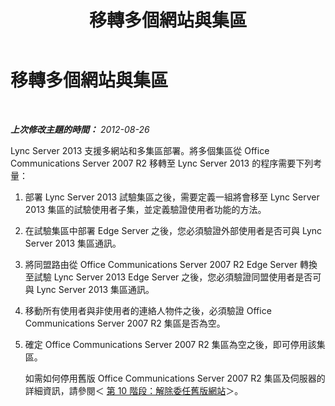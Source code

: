 ﻿---
title: 移轉多個網站與集區
TOCTitle: 移轉多個網站與集區
ms:assetid: 3bf677d4-a5af-4f73-8fad-1abf5b668cc1
ms:mtpsurl: https://technet.microsoft.com/zh-tw/library/JJ688025(v=OCS.15)
ms:contentKeyID: 49890025
ms.date: 08/10/2015
mtps_version: v=OCS.15
ms.translationtype: HT
---

# 移轉多個網站與集區

 

_**上次修改主題的時間：** 2012-08-26_

Lync Server 2013 支援多網站和多集區部署。將多個集區從 Office Communications Server 2007 R2 移轉至 Lync Server 2013 的程序需要下列考量：

1.  部署 Lync Server 2013 試驗集區之後，需要定義一組將會移至 Lync Server 2013 集區的試驗使用者子集，並定義驗證使用者功能的方法。

2.  在試驗集區中部署 Edge Server 之後，您必須驗證外部使用者是否可與 Lync Server 2013 集區通訊。

3.  將同盟路由從 Office Communications Server 2007 R2 Edge Server 轉換至試驗 Lync Server 2013 Edge Server 之後，您必須驗證同盟使用者是否可與 Lync Server 2013 集區通訊。

4.  移動所有使用者與非使用者的連絡人物件之後，必須驗證 Office Communications Server 2007 R2 集區是否為空。

5.  確定 Office Communications Server 2007 R2 集區為空之後，即可停用該集區。
    
    如需如何停用舊版 Office Communications Server 2007 R2 集區及伺服器的詳細資訊，請參閱＜ [第 10 階段：解除委任舊版網站](phase-10-decommission-legacy-site.md)＞。

